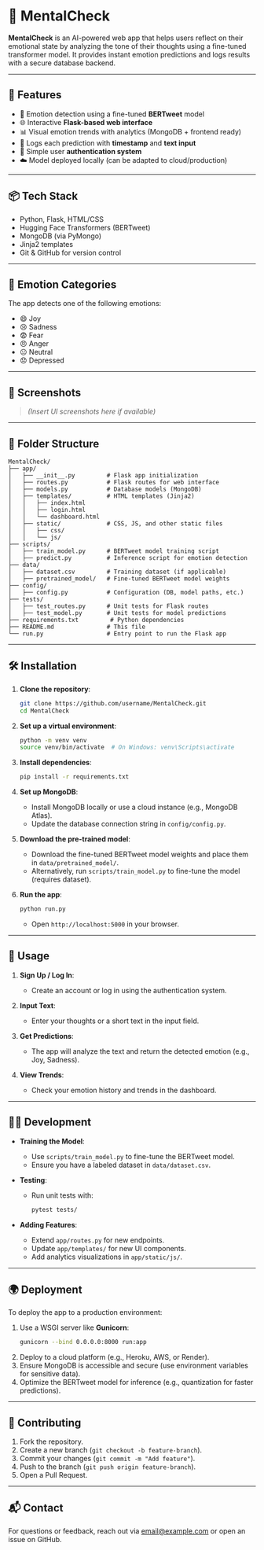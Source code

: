 # 🧠 MentalCheck

**MentalCheck** is an AI-powered web app that helps users reflect on their emotional state by analyzing the tone of their thoughts using a fine-tuned transformer model. It provides instant emotion predictions and logs results with a secure database backend.

---

## 🚀 Features

- 🧠 Emotion detection using a fine-tuned **BERTweet** model
- 🌐 Interactive **Flask-based web interface**
- 📊 Visual emotion trends with analytics (MongoDB + frontend ready)
- 📝 Logs each prediction with **timestamp** and **text input**
- 🔐 Simple user **authentication system**
- ☁️ Model deployed locally (can be adapted to cloud/production)

---

## 📦 Tech Stack

- Python, Flask, HTML/CSS
- Hugging Face Transformers (BERTweet)
- MongoDB (via PyMongo)
- Jinja2 templates
- Git & GitHub for version control

---

## 🧪 Emotion Categories

The app detects one of the following emotions:

- 😄 Joy  
- 😢 Sadness  
- 😨 Fear  
- 😠 Anger  
- 😐 Neutral  
- 😞 Depressed 

---

## 📸 Screenshots

> *(Insert UI screenshots here if available)*

---

## 📂 Folder Structure

```
MentalCheck/
├── app/
│   ├── __init__.py         # Flask app initialization
│   ├── routes.py           # Flask routes for web interface
│   ├── models.py           # Database models (MongoDB)
│   ├── templates/          # HTML templates (Jinja2)
│   │   ├── index.html
│   │   ├── login.html
│   │   └── dashboard.html
│   ├── static/             # CSS, JS, and other static files
│   │   ├── css/
│   │   └── js/
├── scripts/
│   ├── train_model.py      # BERTweet model training script
│   ├── predict.py          # Inference script for emotion detection
├── data/
│   ├── dataset.csv         # Training dataset (if applicable)
│   ├── pretrained_model/   # Fine-tuned BERTweet model weights
├── config/
│   ├── config.py           # Configuration (DB, model paths, etc.)
├── tests/
│   ├── test_routes.py      # Unit tests for Flask routes
│   ├── test_model.py       # Unit tests for model predictions
├── requirements.txt         # Python dependencies
├── README.md               # This file
└── run.py                  # Entry point to run the Flask app
```

---

## 🛠️ Installation

1. **Clone the repository**:
   ```bash
   git clone https://github.com/username/MentalCheck.git
   cd MentalCheck
   ```

2. **Set up a virtual environment**:
   ```bash
   python -m venv venv
   source venv/bin/activate  # On Windows: venv\Scripts\activate
   ```

3. **Install dependencies**:
   ```bash
   pip install -r requirements.txt
   ```

4. **Set up MongoDB**:
   - Install MongoDB locally or use a cloud instance (e.g., MongoDB Atlas).
   - Update the database connection string in `config/config.py`.

5. **Download the pre-trained model**:
   - Download the fine-tuned BERTweet model weights and place them in `data/pretrained_model/`.
   - Alternatively, run `scripts/train_model.py` to fine-tune the model (requires dataset).

6. **Run the app**:
   ```bash
   python run.py
   ```
   - Open `http://localhost:5000` in your browser.

---

## 🔧 Usage

1. **Sign Up / Log In**:
   - Create an account or log in using the authentication system.
   
2. **Input Text**:
   - Enter your thoughts or a short text in the input field.
   
3. **Get Predictions**:
   - The app will analyze the text and return the detected emotion (e.g., Joy, Sadness).
   
4. **View Trends**:
   - Check your emotion history and trends in the dashboard.

---

## 🧑‍💻 Development

- **Training the Model**:
   - Use `scripts/train_model.py` to fine-tune the BERTweet model.
   - Ensure you have a labeled dataset in `data/dataset.csv`.

- **Testing**:
   - Run unit tests with:
     ```bash
     pytest tests/
     ```

- **Adding Features**:
   - Extend `app/routes.py` for new endpoints.
   - Update `app/templates/` for new UI components.
   - Add analytics visualizations in `app/static/js/`.

---

## 🌍 Deployment

To deploy the app to a production environment:
1. Use a WSGI server like **Gunicorn**:
   ```bash
   gunicorn --bind 0.0.0.0:8000 run:app
   ```
2. Deploy to a cloud platform (e.g., Heroku, AWS, or Render).
3. Ensure MongoDB is accessible and secure (use environment variables for sensitive data).
4. Optimize the BERTweet model for inference (e.g., quantization for faster predictions).

---

## 🤝 Contributing

1. Fork the repository.
2. Create a new branch (`git checkout -b feature-branch`).
3. Commit your changes (`git commit -m "Add feature"`).
4. Push to the branch (`git push origin feature-branch`).
5. Open a Pull Request.


---

## 📬 Contact

For questions or feedback, reach out via [email@example.com](sahilpamin018@gmail.com) or open an issue on GitHub.
